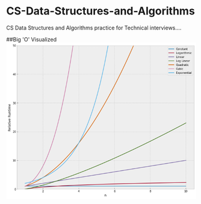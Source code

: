 # CS-Data-Structures-and-Algorithms
CS Data Structures and Algorithms practice for  Technical interviews....

##Big 'O' Visualized
![title](image/BigOvis.png)
